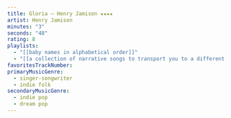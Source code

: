 ```yaml
---
title: Gloria — Henry Jamison ★★★★
artist: Henry Jamison
minutes: "3"
seconds: "48"
rating: 8
playlists:
  - "[[baby names in alphabetical order]]"
  - "[[a collection of narrative songs to transport you to a different world]]"
favoritesTrackNumber:
primaryMusicGenre:
  - singer-songwriter
  - indie folk
secondaryMusicGenre:
  - indie pop
  - dream pop
---
```

